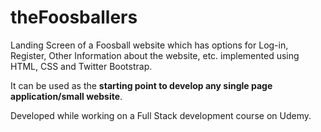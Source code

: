 # theFoosballers
Landing Screen of a Foosball website which has options for Log-in, Register, Other Information about the website, etc. implemented using HTML, CSS and Twitter Bootstrap.

It can be used as the __starting point to develop any single page application/small website__.

Developed while working on a Full Stack development course on Udemy.
